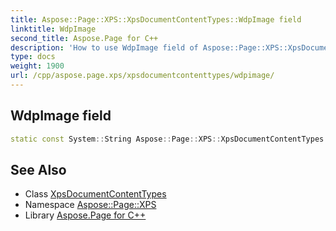 ```yaml
---
title: Aspose::Page::XPS::XpsDocumentContentTypes::WdpImage field
linktitle: WdpImage
second_title: Aspose.Page for C++
description: 'How to use WdpImage field of Aspose::Page::XPS::XpsDocumentContentTypes class in C++.'
type: docs
weight: 1900
url: /cpp/aspose.page.xps/xpsdocumentcontenttypes/wdpimage/
---
```

## WdpImage field




```cpp
static const System::String Aspose::Page::XPS::XpsDocumentContentTypes::WdpImage
```

## See Also

* Class [XpsDocumentContentTypes](../)
* Namespace [Aspose::Page::XPS](../../)
* Library [Aspose.Page for C++](../../../)
